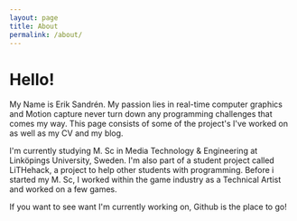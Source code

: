 ```yaml
---
layout: page
title: About
permalink: /about/
---
```

# Hello!
My Name is Erik Sandrén. My passion lies in real-time computer graphics and Motion capture never turn down any programming challenges that comes my way.
This page consists of some of the project's I've worked on as well as my CV and my blog.

I'm currently studying M. Sc in Media Technology & Engineering at Linköpings University, Sweden. I'm also part of a student project called LiTHehack, a project to help other students with programming.
Before i started my M. Sc, I worked within the game industry as a Technical Artist and worked on a few games.

If you want to see want I'm currently working on, Github is the place to go!

